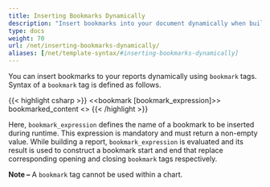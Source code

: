 ```yaml
---
title: Inserting Bookmarks Dynamically
description: "Insert bookmarks into your document dynamically when building a report C#."
type: docs
weight: 70
url: /net/inserting-bookmarks-dynamically/
aliases: [/net/template-syntax/#inserting-bookmarks-dynamically]
---
```


You can insert bookmarks to your reports dynamically using `bookmark` tags. Syntax of a `bookmark` tag is defined as follows.

{{< highlight csharp >}}
<<bookmark [bookmark_expression]>>
bookmarked_content
<</bookmark>>
{{< /highlight >}}

Here, `bookmark_expression` defines the name of a bookmark to be inserted during runtime. This expression is mandatory and must return a non-empty value. While building a report, `bookmark_expression` is evaluated and its result is used to construct a bookmark start and end that replace corresponding opening and closing `bookmark` tags respectively.

**Note –** A `bookmark` tag cannot be used within a chart.